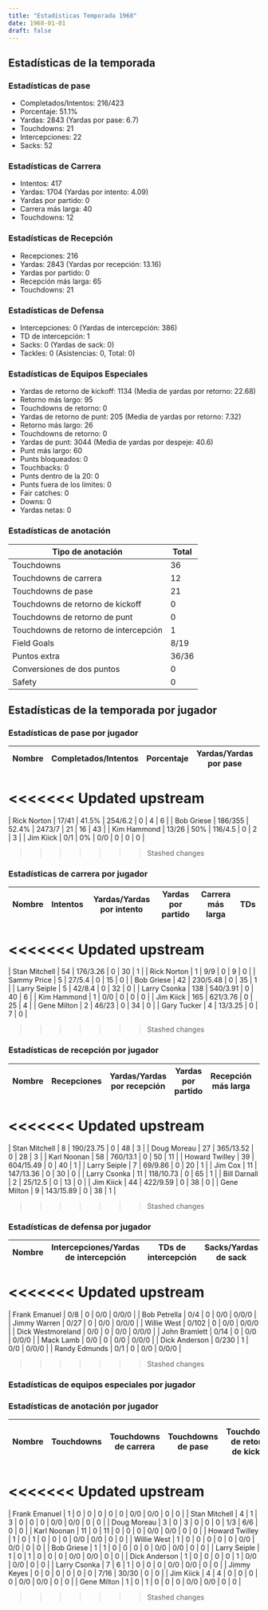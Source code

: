 ```yaml
---
title: "Estadísticas Temporada 1968"
date: 1968-01-01
draft: false
---
```


## Estadísticas de la temporada
### Estadísticas de pase
* Completados/Intentos: 216/423
* Porcentaje: 51.1%
* Yardas: 2843 (Yardas por pase: 6.7)
* Touchdowns: 21
* Intercepciones: 22
* Sacks: 52

### Estadísticas de Carrera
* Intentos: 417
* Yardas: 1704 (Yardas por intento: 4.09)
* Yardas por partido: 0
* Carrera más larga: 40
* Touchdowns: 12

### Estadísticas de Recepción
* Recepciones: 216
* Yardas: 2843 (Yardas por recepción: 13.16)
* Yardas por partido: 0
* Recepción más larga: 65
* Touchdowns: 21

### Estadísticas de Defensa
* Intercepciones: 0 (Yardas de intercepción: 386)
* TD de intercepción: 1
* Sacks: 0 (Yardas de sack: 0)
* Tackles: 0 (Asistencias: 0, Total: 0)

### Estadísticas de Equipos Especiales
* Yardas de retorno de kickoff: 1134 (Media de yardas por retorno: 22.68)
* Retorno más largo: 95
* Touchdowns de retorno: 0
* Yardas de retorno de punt: 205 (Media de yardas por retorno: 7.32)
* Retorno más largo: 26
* Touchdowns de retorno: 0
* Yardas de punt: 3044 (Media de yardas por despeje: 40.6)
* Punt más largo: 60
* Punts bloqueados: 0
* Touchbacks: 0
* Punts dentro de la 20: 0
* Punts fuera de los límites: 0
* Fair catches: 0
* Downs: 0
* Yardas netas: 0

### Estadísticas de anotación
| Tipo de anotación | Total |
|-------------------|-------|
| Touchdowns | 36 |
| Touchdowns de carrera | 12 |
| Touchdowns de pase | 21 |
| Touchdowns de retorno de kickoff | 0 |
| Touchdowns de retorno de punt | 0 |
| Touchdowns de retorno de intercepción | 1 |
| Field Goals | 8/19 |
| Puntos extra | 36/36 |
| Conversiones de dos puntos | 0 |
| Safety | 0 |

## Estadísticas de la temporada por jugador
### Estadísticas de pase por jugador
| Nombre | Completados/Intentos | Porcentaje | Yardas/Yardas por pase | TDs | Intercepciones | Sacks |
|--------|----------------------|------------|------------------------|-----|----------------|-------|
<<<<<<< Updated upstream
=======
| Rick Norton | 17/41 | 41.5% | 254/6.2 | 0 | 4 | 6 |
| Bob Griese | 186/355 | 52.4% | 2473/7 | 21 | 16 | 43 |
| Kim Hammond | 13/26 | 50% | 116/4.5 | 0 | 2 | 3 |
| Jim Kiick | 0/1 | 0% | 0/0 | 0 | 0 | 0 |
>>>>>>> Stashed changes


### Estadísticas de carrera por jugador
| Nombre | Intentos | Yardas/Yardas por intento | Yardas por partido | Carrera más larga | TDs |
|--------|----------|--------------------------|--------------------|-------------------|-----|
<<<<<<< Updated upstream
=======
| Stan Mitchell | 54 | 176/3.26 | 0 | 30 | 1 |
| Rick Norton | 1 | 9/9 | 0 | 9 | 0 |
| Sammy Price | 5 | 27/5.4 | 0 | 15 | 0 |
| Bob Griese | 42 | 230/5.48 | 0 | 35 | 1 |
| Larry Seiple | 5 | 42/8.4 | 0 | 32 | 0 |
| Larry Csonka | 138 | 540/3.91 | 0 | 40 | 6 |
| Kim Hammond | 1 | 0/0 | 0 | 0 | 0 |
| Jim Kiick | 165 | 621/3.76 | 0 | 25 | 4 |
| Gene Milton | 2 | 46/23 | 0 | 34 | 0 |
| Gary Tucker | 4 | 13/3.25 | 0 | 7 | 0 |
>>>>>>> Stashed changes


### Estadísticas de recepción por jugador
| Nombre | Recepciones | Yardas/Yardas por recepción | Yardas por partido | Recepción más larga | TDs |
|--------|-------------|----------------------------|--------------------|---------------------|-----|
<<<<<<< Updated upstream
=======
| Stan Mitchell | 8 | 190/23.75 | 0 | 48 | 3 |
| Doug Moreau | 27 | 365/13.52 | 0 | 28 | 3 |
| Karl Noonan | 58 | 760/13.1 | 0 | 50 | 11 |
| Howard Twilley | 39 | 604/15.49 | 0 | 40 | 1 |
| Larry Seiple | 7 | 69/9.86 | 0 | 20 | 1 |
| Jim Cox | 11 | 147/13.36 | 0 | 30 | 0 |
| Larry Csonka | 11 | 118/10.73 | 0 | 65 | 1 |
| Bill Darnall | 2 | 25/12.5 | 0 | 13 | 0 |
| Jim Kiick | 44 | 422/9.59 | 0 | 38 | 0 |
| Gene Milton | 9 | 143/15.89 | 0 | 38 | 1 |
>>>>>>> Stashed changes


### Estadísticas de defensa por jugador
| Nombre | Intercepciones/Yardas de intercepción | TDs de intercepción | Sacks/Yardas de sack | Tackles/Asistencias/Total |
|--------|--------------------------------------|---------------------|-----------------------|--------------------------|
<<<<<<< Updated upstream
=======
| Frank Emanuel | 0/8 | 0 | 0/0 | 0/0/0 |
| Bob Petrella | 0/4 | 0 | 0/0 | 0/0/0 |
| Jimmy Warren | 0/27 | 0 | 0/0 | 0/0/0 |
| Willie West | 0/102 | 0 | 0/0 | 0/0/0 |
| Dick Westmoreland | 0/0 | 0 | 0/0 | 0/0/0 |
| John Bramlett | 0/14 | 0 | 0/0 | 0/0/0 |
| Mack Lamb | 0/0 | 0 | 0/0 | 0/0/0 |
| Dick Anderson | 0/230 | 1 | 0/0 | 0/0/0 |
| Randy Edmunds | 0/1 | 0 | 0/0 | 0/0/0 |
>>>>>>> Stashed changes


### Estadísticas de equipos especiales por jugador
<!-- Puedes agregar aquí tablas para KickoffReturn, PuntReturn, Punting, Kicking si lo necesitas -->

### Estadísticas de anotación por jugador
| Nombre | Touchdowns | Touchdowns de carrera | Touchdowns de pase | Touchdowns de retorno de kickoff | Touchdowns de retorno de punt | Touchdowns de retorno de intercepción | Field Goals | Puntos extra | Conversiones de dos puntos | Safety |
|--------|------------|----------------|---------------------|----------------------------------|-------------------------------|----------------------------------|------------|--------------|--------------------------|--------|
<<<<<<< Updated upstream
=======
| Frank Emanuel | 1 | 0 | 0 | 0 | 0 | 0 | 0/0 | 0/0 | 0 | 0 |
| Stan Mitchell | 4 | 1 | 3 | 0 | 0 | 0 | 0/0 | 0/0 | 0 | 0 |
| Doug Moreau | 3 | 0 | 3 | 0 | 0 | 0 | 1/3 | 6/6 | 0 | 0 |
| Karl Noonan | 11 | 0 | 11 | 0 | 0 | 0 | 0/0 | 0/0 | 0 | 0 |
| Howard Twilley | 1 | 0 | 1 | 0 | 0 | 0 | 0/0 | 0/0 | 0 | 0 |
| Willie West | 1 | 0 | 0 | 0 | 0 | 0 | 0/0 | 0/0 | 0 | 0 |
| Bob Griese | 1 | 1 | 0 | 0 | 0 | 0 | 0/0 | 0/0 | 0 | 0 |
| Larry Seiple | 1 | 0 | 1 | 0 | 0 | 0 | 0/0 | 0/0 | 0 | 0 |
| Dick Anderson | 1 | 0 | 0 | 0 | 0 | 1 | 0/0 | 0/0 | 0 | 0 |
| Larry Csonka | 7 | 6 | 1 | 0 | 0 | 0 | 0/0 | 0/0 | 0 | 0 |
| Jimmy Keyes | 0 | 0 | 0 | 0 | 0 | 0 | 7/16 | 30/30 | 0 | 0 |
| Jim Kiick | 4 | 4 | 0 | 0 | 0 | 0 | 0/0 | 0/0 | 0 | 0 |
| Gene Milton | 1 | 0 | 1 | 0 | 0 | 0 | 0/0 | 0/0 | 0 | 0 |
>>>>>>> Stashed changes
